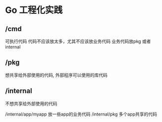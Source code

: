 # Go 工程化实践

## /cmd
可执行代码
代码不应该放太多，尤其不应该放业务代码
业务代码放pkg 或者 internal


## /pkg
想共享给外部使用的代码,  外部程序可以使用的库代码

## /internal
不想共享给外部使用的代码

/internal/app/myapp 放一些app的业务代码
/internal/pkg  多个app共享的代码